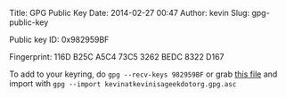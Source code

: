 Title: GPG Public Key
Date: 2014-02-27 00:47
Author: kevin
Slug: gpg-public-key

Public key ID: 0x982959BF

Fingerprint: 116D B25C A5C4 73C5 3262 BEDC 8322 D167 

To add to your keyring, do `gpg --recv-keys 982959BF` or grab [this
file](/kevinatkevinisageekdotorg.gpg.asc) and import with
`gpg --import kevinatkevinisageekdotorg.gpg.asc`
